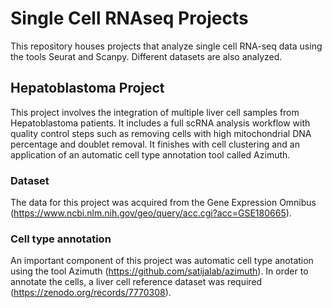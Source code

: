 # Single Cell RNAseq Projects
This repository houses projects that analyze single cell RNA-seq data using the tools Seurat and Scanpy. Different datasets are also analyzed.

## Hepatoblastoma Project
This project involves the integration of multiple liver cell samples from Hepatoblastoma patients. It includes a full scRNA analysis workflow with quality control steps such as removing cells with high mitochondrial DNA percentage and doublet removal. It finishes with cell clustering and an application of an automatic cell type annotation tool called Azimuth.

### Dataset
The data for this project was acquired from the Gene Expression Omnibus (https://www.ncbi.nlm.nih.gov/geo/query/acc.cgi?acc=GSE180665).

### Cell type annotation
An important component of this project was automatic cell type anotation using the tool Azimuth (https://github.com/satijalab/azimuth). In order to annotate the cells, a liver cell reference dataset was required (https://zenodo.org/records/7770308).
